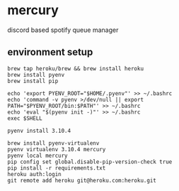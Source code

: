 # mercury
discord based spotify queue manager

## environment setup

    brew tap heroku/brew && brew install heroku
    brew install pyenv
    brew install pip
    
    echo 'export PYENV_ROOT="$HOME/.pyenv"' >> ~/.bashrc
    echo 'command -v pyenv >/dev/null || export PATH="$PYENV_ROOT/bin:$PATH"' >> ~/.bashrc
    echo 'eval "$(pyenv init -)"' >> ~/.bashrc
    exec $SHELL
    
    pyenv install 3.10.4

    brew install pyenv-virtualenv
    pyenv virtualenv 3.10.4 mercury 
    pyenv local mercury
    pip config set global.disable-pip-version-check true
    pip install -r requirements.txt
    heroku auth:login
    git remote add heroku git@heroku.com:heroku.git
